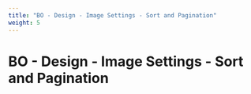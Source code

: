 ```yaml
---
title: "BO - Design - Image Settings - Sort and Pagination"
weight: 5
---
```


# BO - Design - Image Settings - Sort and Pagination
